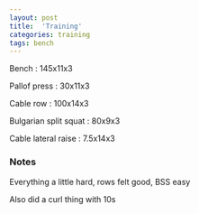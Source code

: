 ```yaml
---
layout: post
title:  'Training'
categories: training
tags: bench
---
```


Bench : 145x11x3

Pallof press  : 30x11x3

Cable row : 100x14x3

Bulgarian split squat : 80x9x3

Cable lateral raise : 7.5x14x3

### Notes

Everything a little hard, rows felt good, BSS easy

Also did a curl thing with 10s
